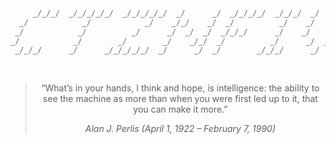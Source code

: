 
<div align="center">
  
```scala


                                                                                          
     _/_/_/  _/_/_/_/_/  _/_/_/_/_/  _/      _/  _/_/_/_/  _/_/_/  _/      _/  _/_/_/_/   
  _/            _/            _/    _/_/    _/  _/          _/    _/      _/  _/          
 _/            _/          _/      _/  _/  _/  _/_/_/      _/    _/      _/  _/_/_/       
_/            _/        _/        _/    _/_/  _/          _/      _/  _/    _/            
 _/_/_/      _/      _/_/_/_/_/  _/      _/  _/        _/_/_/      _/      _/_/_/_/       
                                                                                          
                                                                                          
```

</div>

<div align="center">
  
> “What’s in your hands, I think and hope, is intelligence: the ability to see the machine as more than when you were first led up to it, that you can make it more.”
> 
> <cite>Alan J. Perlis (April 1, 1922 – February 7, 1990)</cite>
 
</div>
